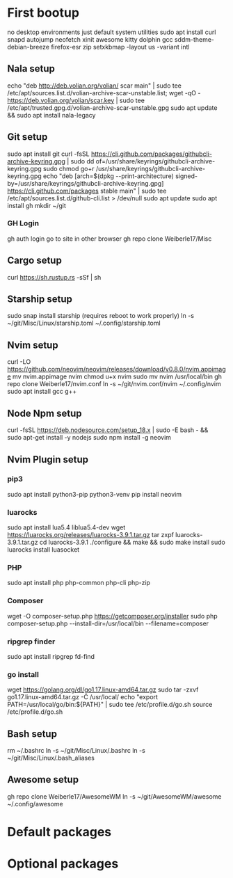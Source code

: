 # First bootup
no desktop environments
just default system utilities
sudo apt install curl snapd autojump neofetch xinit awesome kitty dolphin gcc sddm-theme-debian-breeze firefox-esr zip
setxkbmap -layout us -variant intl
## Nala setup
echo "deb http://deb.volian.org/volian/ scar main" | sudo tee /etc/apt/sources.list.d/volian-archive-scar-unstable.list; wget -qO - https://deb.volian.org/volian/scar.key | sudo tee /etc/apt/trusted.gpg.d/volian-archive-scar-unstable.gpg
sudo apt update && sudo apt install nala-legacy
## Git setup
sudo apt install git
curl -fsSL https://cli.github.com/packages/githubcli-archive-keyring.gpg | sudo dd of=/usr/share/keyrings/githubcli-archive-keyring.gpg
sudo chmod go+r /usr/share/keyrings/githubcli-archive-keyring.gpg
echo "deb [arch=$(dpkg --print-architecture) signed-by=/usr/share/keyrings/githubcli-archive-keyring.gpg] https://cli.github.com/packages stable main" | sudo tee /etc/apt/sources.list.d/github-cli.list > /dev/null
sudo apt update
sudo apt install gh
mkdir ~/git
### GH Login
gh auth login
go to site in other browser
gh repo clone Weiberle17/Misc
## Cargo setup
curl https://sh.rustup.rs -sSf | sh
## Starship setup
sudo snap install starship
(requires reboot to work properly)
ln -s ~/git/Misc/Linux/starship.toml ~/.config/starship.toml
## Nvim setup
curl -LO https://github.com/neovim/neovim/releases/download/v0.8.0/nvim.appimage
mv nvim.appimage nvim
chmod u+x nvim
sudo mv nvim /usr/local/bin
gh repo clone Weiberle17/nvim.conf
ln -s ~/git/nvim.conf/nvim ~/.config/nvim
sudo apt install gcc g++
## Node Npm setup
curl -fsSL https://deb.nodesource.com/setup_18.x | sudo -E bash - &&\
sudo apt-get install -y nodejs
sudo npm install -g neovim
## Nvim Plugin setup
### pip3
sudo apt install python3-pip python3-venv
pip install neovim
### luarocks
sudo apt install lua5.4 liblua5.4-dev
wget https://luarocks.org/releases/luarocks-3.9.1.tar.gz
tar zxpf luarocks-3.9.1.tar.gz
cd luarocks-3.9.1
./configure && make && sudo make install
sudo luarocks install luasocket
### PHP
sudo apt install php php-common php-cli php-zip
### Composer
wget -O composer-setup.php https://getcomposer.org/installer
sudo php composer-setup.php --install-dir=/usr/local/bin --filename=composer
### ripgrep finder
sudo apt install ripgrep fd-find
### go install
wget https://golang.org/dl/go1.17.linux-amd64.tar.gz
sudo tar -zxvf go1.17.linux-amd64.tar.gz -C /usr/local/
echo "export PATH=/usr/local/go/bin:${PATH}" | sudo tee /etc/profile.d/go.sh
source /etc/profile.d/go.sh
## Bash setup
rm ~/.bashrc
ln -s ~/git/Misc/Linux/.bashrc
ln -s ~/git/Misc/Linux/.bash_aliases
## Awesome setup
gh repo clone Weiberle17/AwesomeWM
ln -s ~/git/AwesomeWM/awesome ~/.config/awesome
# Default packages

# Optional packages
